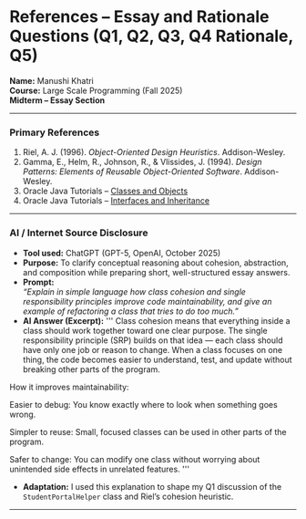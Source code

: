 # References – Essay and Rationale Questions (Q1, Q2, Q3, Q4 Rationale, Q5)

**Name:** Manushi Khatri  
**Course:** Large Scale Programming (Fall 2025)  
**Midterm – Essay Section**

---

### Primary References
1. Riel, A. J. (1996). *Object-Oriented Design Heuristics*. Addison-Wesley.  
2. Gamma, E., Helm, R., Johnson, R., & Vlissides, J. (1994). *Design Patterns: Elements of Reusable Object-Oriented Software*. Addison-Wesley.  
3. Oracle Java Tutorials – [Classes and Objects](https://docs.oracle.com/javase/tutorial/java/concepts/class.html)  
4. Oracle Java Tutorials – [Interfaces and Inheritance](https://docs.oracle.com/javase/tutorial/java/IandI/index.html)  

---

### AI / Internet Source Disclosure
- **Tool used:** ChatGPT (GPT-5, OpenAI, October 2025)  
- **Purpose:** To clarify conceptual reasoning about cohesion, abstraction, and composition while preparing short, well-structured essay answers. 
- **Prompt:**  
  *“Explain in simple language how class cohesion and single responsibility principles improve code maintainability, and give an example of refactoring a class that tries to do too much.”*  
- **AI Answer (Excerpt):** 
'''
Class cohesion means that everything inside a class should work together toward one clear purpose. The single responsibility principle (SRP) builds on that idea — each class should have only one job or reason to change. When a class focuses on one thing, the code becomes easier to understand, test, and update without breaking other parts of the program.

How it improves maintainability:

Easier to debug: You know exactly where to look when something goes wrong.

Simpler to reuse: Small, focused classes can be used in other parts of the program.

Safer to change: You can modify one class without worrying about unintended side effects in unrelated features.
'''
- **Adaptation:** I used this explanation to shape my Q1 discussion of the `StudentPortalHelper` class and Riel’s cohesion heuristic.

---
